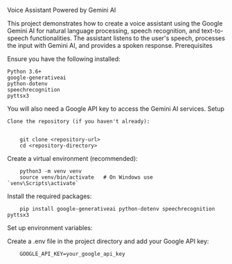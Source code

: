 
Voice Assistant Powered by Gemini AI

This project demonstrates how to create a voice assistant using the Google Gemini AI for natural language processing, speech recognition, and text-to-speech functionalities. The assistant listens to the user's speech, processes the input with Gemini AI, and provides a spoken response.
Prerequisites

Ensure you have the following installed:

    Python 3.6+
    google-generativeai
    python-dotenv
    speechrecognition
    pyttsx3

You will also need a Google API key to access the Gemini AI services.
Setup

    Clone the repository (if you haven't already):


        git clone <repository-url>
        cd <repository-directory>

Create a virtual environment (recommended):


        python3 -m venv venv
        source venv/bin/activate   # On Windows use `venv\Scripts\activate`

Install the required packages:


        pip install google-generativeai python-dotenv speechrecognition pyttsx3

Set up environment variables:

Create a .env file in the project directory and add your Google API key:


        GOOGLE_API_KEY=your_google_api_key
